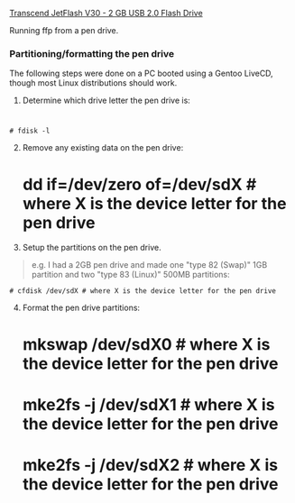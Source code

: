 [Transcend JetFlash V30 - 2 GB USB 2.0 Flash Drive][transcend 2gb]


Running ffp from a pen drive.

### Partitioning/formatting the pen drive
The following steps were done on a PC booted using a Gentoo LiveCD, though most Linux distributions should work.

1. Determine which drive letter the pen drive is:
#	
	# fdisk -l

2. Remove any existing data on the pen drive:

	# dd if=/dev/zero of=/dev/sdX # where X is the device letter for the pen drive

3. Setup the partitions on the pen drive.
> e.g. I had a 2GB pen drive and made one "type 82 (Swap)" 1GB partition and two "type 83 (Linux)" 500MB partitions:

	# cfdisk /dev/sdX # where X is the device letter for the pen drive

4. Format the pen drive partitions:

	# mkswap /dev/sdX0 # where X is the device letter for the pen drive
	# mke2fs -j /dev/sdX1 # where X is the device letter for the pen drive
	# mke2fs -j /dev/sdX2 # where X is the device letter for the pen drive



[transcend 2gb]: http://www.amazon.com/gp/product/B000FVGM38/ref=oss_product